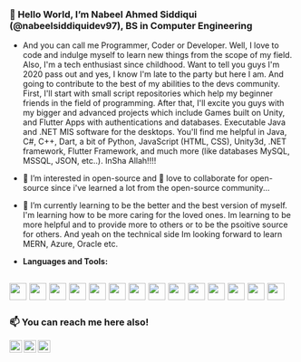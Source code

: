### 👋 Hello World, I’m Nabeel Ahmed Siddiqui (@nabeelsiddiquidev97), BS in Computer Engineering
 
- And you can call me Programmer, Coder or Developer. Well, I love to code and indulge myself to learn new things from the scope of my field. Also, I'm a tech enthusiast since childhood. Want to tell you guys I'm 2020 pass out and yes, I know I'm late to the party but here I am. And going to contribute to the best of my abilities to the devs community. First, I'll start with small script repositories which help my beginner friends in the field of programming. After that, I'll excite you guys with my bigger and advanced projects which include Games built on Unity, and Flutter Apps with authentications and databases. Executable Java and .NET MIS software for the desktops. You'll find me helpful in Java, C#, C++, Dart, a bit of Python, JavaScript (HTML, CSS), Unity3d, .NET framework, Flutter Framework, and much more (like databases MySQL, MSSQL, JSON, etc..). InSha Allah!!!!

- 👀 I’m interested in open-source and 💞️ love to collaborate for open-source since i've learned a lot from the open-source community...

- 🌱 I’m currently learning to be the better and the best version of myself. I'm learning how to be more caring for the loved ones. Im learning to be more helpful and to provide more to others or to be the psoitive source for others. And yeah on the technical side Im looking forward to learn MERN, Azure, Oracle etc.

- **Languages and Tools:**  

<code><img height="30" src="https://img.shields.io/badge/Java-ED8B00?style=for-the-badge&logo=java&logoColor=white"></code>
<code><img height="30" src="https://img.shields.io/badge/C%23-239120?style=for-the-badge&logo=c-sharp&logoColor=white"></code>
<code><img height="30" src="https://img.shields.io/badge/C%2B%2B-00599C?style=for-the-badge&logo=c%2B%2B&logoColor=white"></code>
<code><img height="30" src="https://img.shields.io/badge/Dart-0175C2?style=for-the-badge&logo=dart&logoColor=white"></code>
<code><img height="30" src="https://img.shields.io/badge/JavaScript-F7DF1E?style=for-the-badge&logo=javascript&logoColor=black"></code>
<code><img height="30" src="https://img.shields.io/badge/Python-14354C?style=for-the-badge&logo=python&logoColor=white"></code>
<code><img height="30" src="https://img.shields.io/badge/Unity-100000?style=for-the-badge&logo=unity&logoColor=white"></code>
<code><img height="30" src="https://img.shields.io/badge/.NET-5C2D91?style=for-the-badge&logo=.net&logoColor=white"></code>
<code><img height="30" src="https://img.shields.io/badge/Flutter-02569B?style=for-the-badge&logo=flutter&logoColor=white"></code>
<code><img height="30" src="https://img.shields.io/badge/MySQL-005C84?style=for-the-badge&logo=mysql&logoColor=white"></code>
<code><img height="30" src="https://img.shields.io/badge/SQLite-07405E?style=for-the-badge&logo=sqlite&logoColor=white"></code>
<code><img height="30" src="https://img.shields.io/badge/Figma-F24E1E?style=for-the-badge&logo=figma&logoColor=white"></code>
<code><img height="30" src="https://img.shields.io/badge/CSS3-1572B6?style=for-the-badge&logo=css3&logoColor=white"></code>
<code><img height="30" src="https://img.shields.io/badge/HTML5-E34F26?style=for-the-badge&logo=html5&logoColor=white"></code>
- 
### 📫 You can reach me here also!
<a href="https://instagram.com/nabeelahmed.siddiqui.97">
  <img align="left" alt="Nabeel's Instagram" width="22px" src="https://raw.githubusercontent.com/hussainweb/hussainweb/main/icons/instagram.png" />
</a>
<a href="https://twitter.com/NabeelAhmedSi19">
  <img align="left" alt="Nabeel Naidu | Twitter" width="22px" src="https://raw.githubusercontent.com/peterthehan/peterthehan/master/assets/twitter.svg" />
</a>
<a href="https://www.linkedin.com/in/nabeel-ahmed-siddiqui/">
  <img align="left" alt="Nabeel's LinkedIN" width="22px" src="https://raw.githubusercontent.com/peterthehan/peterthehan/master/assets/linkedin.svg" />
</a>

<!---
nabeelsiddiquidev97/nabeelsiddiquidev97 is a ✨ special ✨ repository because its `README.md` (this file) appears on your GitHub profile.
You can click the Preview link to take a look at your changes.
--->
